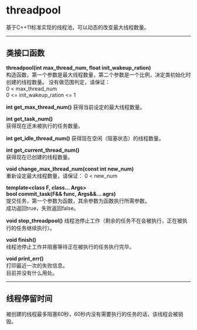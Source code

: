 # threadpool  
基于C++11标准实现的线程池，可以动态的改变最大线程数量。  
***  
## 类接口函数  
**threadpool(int max_thread_num, float init_wakeup_ration)**  
构造函数，第一个参数是最大线程数量，第二个参数是一个比例，决定类初始化时创建的线程数量。 
没有做范围判定，请保证：  
0 < max_thread_num  
0 <= init_wakeup_ration <= 1  
  
**int get_max_thread_num()**
获得当前设定的最大线程数量。  
  
**int get_task_num()**  
获得现在还未被执行的任务数量。  
  
**int get_idle_thread_num()** 
获得现在空闲（阻塞状态）的线程数量。  
  
**int get_current_thread_num()**  
获得现在已创建的线程数量。  
  
**void change_max_thread_num(const int new_num)**  
重新设定最大线程数量，请保证：
0 < new_num  
  
**template<class F, class... Args>**  
**bool commit_task(F&& func, Args&&... agrs)**  
提交任务，第一个参数为函数，其余参数为函数执行所需参数。  
成功返回true，失败返回false。  

**void stop_threadpool()**
线程池停止工作（剩余的任务不在会被执行，正在被执行的任务继续执行）。  

**void finish()**  
线程池停止工作并阻塞等待正在被执行的任务执行完毕。  

**void print_err()**  
打印最近一次的失败信息。  
目前并没有什么用处。  
***  
## 线程停留时间
被创建的线程最多阻塞60秒，60秒内没有需要执行的任务的话，该线程会被销毁。  
